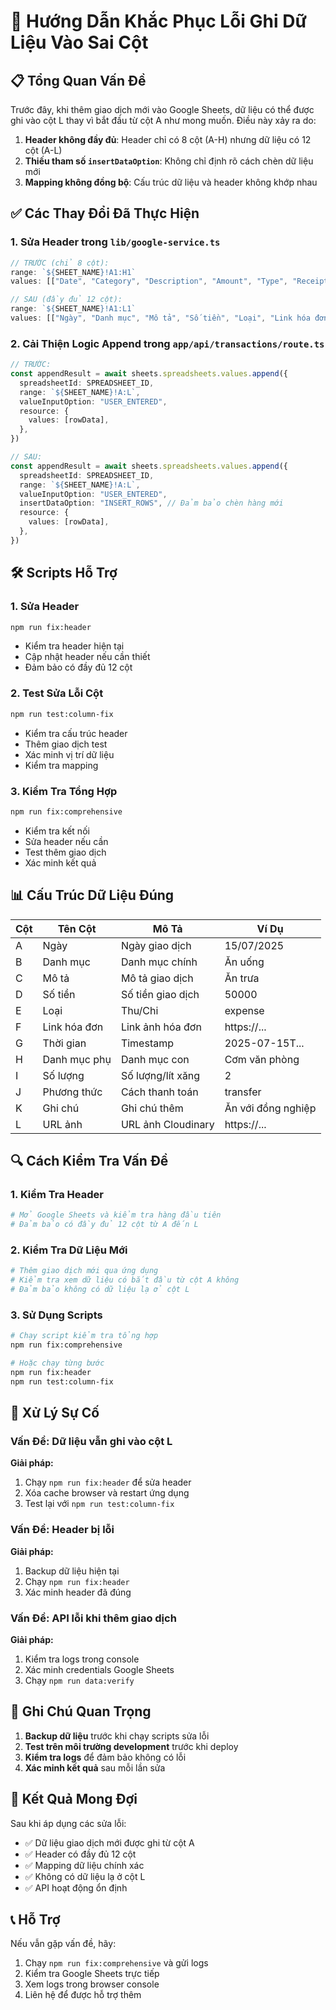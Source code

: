 # 🔧 Hướng Dẫn Khắc Phục Lỗi Ghi Dữ Liệu Vào Sai Cột

## 📋 Tổng Quan Vấn Đề

Trước đây, khi thêm giao dịch mới vào Google Sheets, dữ liệu có thể được ghi vào cột L thay vì bắt đầu từ cột A như mong muốn. Điều này xảy ra do:

1. **Header không đầy đủ**: Header chỉ có 8 cột (A-H) nhưng dữ liệu có 12 cột (A-L)
2. **Thiếu tham số `insertDataOption`**: Không chỉ định rõ cách chèn dữ liệu mới
3. **Mapping không đồng bộ**: Cấu trúc dữ liệu và header không khớp nhau

## ✅ Các Thay Đổi Đã Thực Hiện

### 1. Sửa Header trong `lib/google-service.ts`
```typescript
// TRƯỚC (chỉ 8 cột):
range: `${SHEET_NAME}!A1:H1`
values: [["Date", "Category", "Description", "Amount", "Type", "ReceiptLink", "Timestamp", "SubCategory"]]

// SAU (đầy đủ 12 cột):
range: `${SHEET_NAME}!A1:L1`
values: [["Ngày", "Danh mục", "Mô tả", "Số tiền", "Loại", "Link hóa đơn", "Thời gian", "Danh mục phụ", "Số lượng", "Phương thức thanh toán", "Ghi chú", "URL ảnh"]]
```

### 2. Cải Thiện Logic Append trong `app/api/transactions/route.ts`
```typescript
// TRƯỚC:
const appendResult = await sheets.spreadsheets.values.append({
  spreadsheetId: SPREADSHEET_ID,
  range: `${SHEET_NAME}!A:L`,
  valueInputOption: "USER_ENTERED",
  resource: {
    values: [rowData],
  },
})

// SAU:
const appendResult = await sheets.spreadsheets.values.append({
  spreadsheetId: SPREADSHEET_ID,
  range: `${SHEET_NAME}!A:L`,
  valueInputOption: "USER_ENTERED",
  insertDataOption: "INSERT_ROWS", // Đảm bảo chèn hàng mới
  resource: {
    values: [rowData],
  },
})
```

## 🛠️ Scripts Hỗ Trợ

### 1. Sửa Header
```bash
npm run fix:header
```
- Kiểm tra header hiện tại
- Cập nhật header nếu cần thiết
- Đảm bảo có đầy đủ 12 cột

### 2. Test Sửa Lỗi Cột
```bash
npm run test:column-fix
```
- Kiểm tra cấu trúc header
- Thêm giao dịch test
- Xác minh vị trí dữ liệu
- Kiểm tra mapping

### 3. Kiểm Tra Tổng Hợp
```bash
npm run fix:comprehensive
```
- Kiểm tra kết nối
- Sửa header nếu cần
- Test thêm giao dịch
- Xác minh kết quả

## 📊 Cấu Trúc Dữ Liệu Đúng

| Cột | Tên Cột | Mô Tả | Ví Dụ |
|-----|----------|-------|-------|
| A | Ngày | Ngày giao dịch | 15/07/2025 |
| B | Danh mục | Danh mục chính | Ăn uống |
| C | Mô tả | Mô tả giao dịch | Ăn trưa |
| D | Số tiền | Số tiền giao dịch | 50000 |
| E | Loại | Thu/Chi | expense |
| F | Link hóa đơn | Link ảnh hóa đơn | https://... |
| G | Thời gian | Timestamp | 2025-07-15T... |
| H | Danh mục phụ | Danh mục con | Cơm văn phòng |
| I | Số lượng | Số lượng/lít xăng | 2 |
| J | Phương thức | Cách thanh toán | transfer |
| K | Ghi chú | Ghi chú thêm | Ăn với đồng nghiệp |
| L | URL ảnh | URL ảnh Cloudinary | https://... |

## 🔍 Cách Kiểm Tra Vấn Đề

### 1. Kiểm Tra Header
```bash
# Mở Google Sheets và kiểm tra hàng đầu tiên
# Đảm bảo có đầy đủ 12 cột từ A đến L
```

### 2. Kiểm Tra Dữ Liệu Mới
```bash
# Thêm giao dịch mới qua ứng dụng
# Kiểm tra xem dữ liệu có bắt đầu từ cột A không
# Đảm bảo không có dữ liệu lạ ở cột L
```

### 3. Sử Dụng Scripts
```bash
# Chạy script kiểm tra tổng hợp
npm run fix:comprehensive

# Hoặc chạy từng bước
npm run fix:header
npm run test:column-fix
```

## 🚨 Xử Lý Sự Cố

### Vấn Đề: Dữ liệu vẫn ghi vào cột L
**Giải pháp:**
1. Chạy `npm run fix:header` để sửa header
2. Xóa cache browser và restart ứng dụng
3. Test lại với `npm run test:column-fix`

### Vấn Đề: Header bị lỗi
**Giải pháp:**
1. Backup dữ liệu hiện tại
2. Chạy `npm run fix:header`
3. Xác minh header đã đúng

### Vấn Đề: API lỗi khi thêm giao dịch
**Giải pháp:**
1. Kiểm tra logs trong console
2. Xác minh credentials Google Sheets
3. Chạy `npm run data:verify`

## 📝 Ghi Chú Quan Trọng

1. **Backup dữ liệu** trước khi chạy scripts sửa lỗi
2. **Test trên môi trường development** trước khi deploy
3. **Kiểm tra logs** để đảm bảo không có lỗi
4. **Xác minh kết quả** sau mỗi lần sửa

## 🎯 Kết Quả Mong Đợi

Sau khi áp dụng các sửa lỗi:
- ✅ Dữ liệu giao dịch mới được ghi từ cột A
- ✅ Header có đầy đủ 12 cột
- ✅ Mapping dữ liệu chính xác
- ✅ Không có dữ liệu lạ ở cột L
- ✅ API hoạt động ổn định

## 📞 Hỗ Trợ

Nếu vẫn gặp vấn đề, hãy:
1. Chạy `npm run fix:comprehensive` và gửi logs
2. Kiểm tra Google Sheets trực tiếp
3. Xem logs trong browser console
4. Liên hệ để được hỗ trợ thêm
